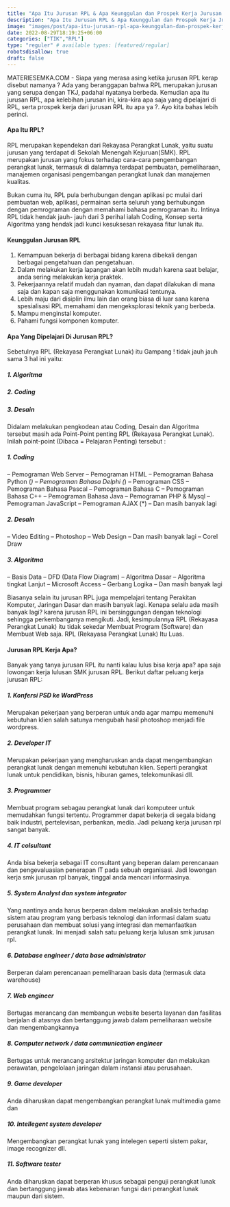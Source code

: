 ```yaml
---
title: "Apa Itu Jurusan RPL & Apa Keunggulan dan Prospek Kerja Jurusan RPL ?"
description: "Apa Itu Jurusan RPL & Apa Keunggulan dan Prospek Kerja Jurusan RPL ?"
image: "images/post/apa-itu-jurusan-rpl-apa-keunggulan-dan-prospek-kerja-jurusan-rpl.PNG"
date: 2022-08-29T18:19:25+06:00
categories: ["TIK","RPL"]
type: "reguler" # available types: [featured/regular]
robotsdisallow: true
draft: false
---
```


MATERIESEMKA.COM - Siapa yang merasa asing ketika jurusan RPL kerap disebut namanya ? Ada yang beranggapan bahwa RPL merupakan jurusan yang serupa dengan TKJ, padahal nyatanya berbeda. Kemudian apa itu jurusan RPL, apa kelebihan jurusan ini, kira-kira apa saja yang dipelajari di RPL, serta prospek kerja dari jurusan RPL itu apa ya ?. Ayo kita bahas lebih perinci.

#### Apa Itu RPL?

RPL merupakan kependekan dari Rekayasa Perangkat Lunak, yaitu suatu jurusan yang terdapat di Sekolah Menengah Kejuruan(SMK). RPL merupakan jurusan yang fokus terhadap cara-cara pengembangan perangkat lunak, termasuk di dalamnya terdapat pembuatan, pemeliharaan, manajemen organisasi pengembangan perangkat lunak dan manajemen kualitas.

Bukan cuma itu, RPL pula berhubungan dengan aplikasi pc mulai dari pembuatan web, aplikasi, permainan serta seluruh yang berhubungan dengan pemrograman dengan memahami bahasa pemrograman itu. Intinya RPL tidak hendak jauh- jauh dari 3 perihal ialah Coding, Konsep serta Algoritma yang hendak jadi kunci kesuksesan rekayasa fitur lunak itu. 

#### Keunggulan Jurusan RPL
1. Kemampuan bekerja di berbagai bidang karena dibekali dengan berbagai pengetahuan dan pengetahuan.
2. Dalam melakukan kerja lapangan akan lebih mudah karena saat belajar, anda sering melakukan kerja praktek.
3. Pekerjaannya relatif mudah dan nyaman, dan dapat dilakukan di mana saja dan kapan saja menggunakan komunikasi tentunya.
4. Lebih maju dari disiplin ilmu lain dan orang biasa di luar sana karena spesialisasi RPL memahami dan mengeksplorasi teknik yang berbeda. 
5. Mampu menginstal komputer.
6. Pahami fungsi komponen komputer.


#### Apa Yang Dipelajari Di Jurusan RPL?
Sebetulnya RPL (Rekayasa Perangkat Lunak) itu Gampang ! tidak jauh jauh sama 3 hal ini yaitu:

##### 1. Algoritma
##### 2. Coding
##### 3. Desain


Didalam melakukan pengkodean atau Coding, Desain dan Algoritma tersebut masih ada Point-Point penting RPL (Rekayasa Perangkat Lunak). Inilah point-point (Dibaca = Pelajaran Penting) tersebut :

##### 1. Coding
– Pemograman Web Server
– Pemograman HTML
– Pemograman Bahasa Python (*)
– Pemograman Bahasa Delphi (*)
– Pemograman CSS
– Pemograman Bahasa Pascal
– Pemograman Bahasa C
– Pemograman Bahasa C++
– Pemograman Bahasa Java
– Pemograman PHP & Mysql
– Pemograman JavaScript
– Pemograman AJAX (*)
– Dan masih banyak lagi

##### 2. Desain
– Video Editing
– Photoshop
– Web Design
– Dan masih banyak lagi
– Corel Draw

##### 3. Algoritma
– Basis Data
– DFD (Data Flow Diagram)
– Algoritma Dasar
– Algoritma tingkat Lanjut
– Microsoft Access
– Gerbang Logika
– Dan masih banyak lagi

Biasanya selain itu jurusan RPL juga mempelajari tentang Perakitan Komputer, Jaringan Dasar dan masih banyak lagi. Kenapa selalu ada masih banyak lagi? karena jurusan RPL ini bersinggungan dengan teknologi sehingga perkembanganya mengikuti. Jadi, kesimpulannya RPL (Rekayasa Perangkat Lunak) itu tidak sekedar Membuat Program (Software) dan Membuat Web saja. RPL (Rekayasa Perangkat Lunak) Itu Luas.

#### Jurusan RPL Kerja Apa?
Banyak yang tanya jurusan RPL itu nanti kalau lulus bisa kerja apa? apa saja lowongan kerja lulusan SMK jurusan RPL. Berikut daftar peluang kerja jurusan RPL:

##### 1. Konfersi PSD ke WordPress
Merupakan pekerjaan yang berperan untuk anda agar mampu memenuhi kebutuhan klien salah satunya mengubah hasil photoshop menjadi file wordpress.

##### 2. Developer IT
Merupakan pekerjaan yang mengharuskan anda dapat mengembangkan perangkat lunak dengan memenuhi kebutuhan klien. Seperti perangkat lunak untuk pendidikan, bisnis, hiburan games, telekomunikasi dll.

##### 3. Programmer
Membuat program sebagau perangkat lunak dari komputeer untuk memudahkan fungsi tertentu. Programmer dapat bekerja di segala bidang baik industri, pertelevisan, perbankan, media. Jadi peluang kerja jurusan rpl sangat banyak.

##### 4. IT colsultant
Anda bisa bekerja sebagai IT consultant yang beperan dalam perencanaan dan pengevaluasian penerapan IT pada sebuah organisasi. Jadi lowongan kerja smk jurusan rpl banyak, tinggal anda mencari informasinya.

##### 5. System Analyst dan system integrator
Yang nantinya anda harus berperan dalam melakukan analisis terhadap sistem atau program yang berbasis teknologi dan informasi dalam suatu perusahaan dan membuat solusi yang integrasi dan memanfaatkan perangkat lunak. Ini menjadi salah satu peluang kerja lulusan smk jurusan rpl.

##### 6. Database engineer / data base administrator
Berperan dalam perencanaan pemeliharaan basis data (termasuk data warehouse)

##### 7. Web engineer
Bertugas merancang dan membangun website beserta layanan dan fasilitas berjalan di atasnya dan bertanggung jawab dalam pemeliharaan website dan mengembangkannya

##### 8. Computer network / data communication engineer
Bertugas untuk merancang arsitektur jaringan komputer dan melakukan perawatan, pengelolaan jaringan dalam instansi atau perusahaan.

##### 9. Game developer
Anda diharuskan dapat mengembangkan perangkat lunak multimedia game dan

##### 10. Intellegent system developer
Mengembangkan perangkat lunak yang intelegen seperti sistem pakar, image recognizer dll.

##### 11. Software tester
Anda diharuskan dapat berperan khusus sebagai penguji perangkat lunak dan bertanggung jawab atas kebenaran fungsi dari perangkat lunak maupun dari sistem.